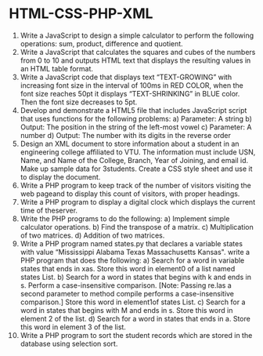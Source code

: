 # HTML-CSS-PHP-XML

1. Write a JavaScript to design a simple calculator to perform the following operations: sum, product, difference and quotient.
2. Write a JavaScript that calculates the squares and cubes of the numbers from 0 to 10 and outputs HTML text that displays the resulting values in an HTML table format.
3. Write a JavaScript code that displays text “TEXT-GROWING” with increasing font size in the interval of 100ms in RED COLOR, when the font size reaches 50pt it displays “TEXT-SHRINKING” in BLUE color. Then the font size decreases to 5pt.
4. Develop and demonstrate a HTML5 file that includes JavaScript script that uses functions for the following problems:
a) Parameter: A string
b) Output: The position in the string of the left-most vowel
c) Parameter: A number
d) Output: The number with its digits in the reverse order
5. Design an XML document to store information about a student in an engineering college affiliated to VTU. The information must include USN, Name, and Name of the College, Branch, Year of Joining, and email id. Make up sample data for 3students. Create a CSS style sheet and use it to display the document.
6. Write a PHP program to keep track of the number of visitors visiting the web pageand to display this count of visitors, with proper headings.
7. Write a PHP program to display a digital clock which displays the current time of theserver.
8. Write the PHP programs to do the following:
a) Implement simple calculator operations.
b) Find the transpose of a matrix.
c) Multiplication of two matrices.
d) Addition of two matrices.
9. Write a PHP program named states.py that declares a variable states with value “Mississippi Alabama Texas Massachusetts Kansas". write a PHP program that does the following:
a) Search for a word in variable states that ends in xas. Store this word in element0 of a list named states List.
b) Search for a word in states that begins with k and ends in s. Perform a case-insensitive comparison. [Note: Passing re.Ias a second parameter to method compile performs a case-insensitive comparison.] Store this word in element1of states List.
c) Search for a word in states that begins with M and ends in s. Store this word in element 2 of the list.
d) Search for a word in states that ends in a. Store this word in element 3 of the list.
10. Write a PHP program to sort the student records which are stored in the database using selection sort.
